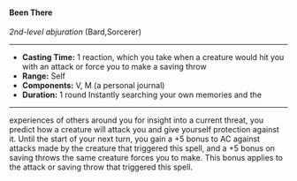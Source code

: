 #### Been There
*2nd-level abjuration* (Bard,Sorcerer)
___
- **Casting Time:** 1 reaction, which you take when a creature would hit you with an attack or force you to make a saving throw
- **Range:** Self
- **Components:** V, M (a personal journal)
- **Duration:** 1 round  Instantly searching your own memories and the
---
experiences of others around you for insight into a
current threat, you predict how a creature will
attack you and give yourself protection against it.
Until the start of your next turn, you gain a +5
bonus to AC against attacks made by the creature
that triggered this spell, and a +5 bonus on saving
throws the same creature forces you to make. This
bonus applies to the attack or saving throw that
triggered this spell.
